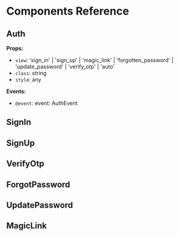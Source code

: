 # Components Reference

## Auth

**Props:**

- `view`: 'sign_in' | 'sign_up' | 'magic_link' | 'forgotten_password' | 'update_password' | 'verify_otp' | 'auto'
- `class`: string
- `style`: any

**Events:**

- `@event`: event: AuthEvent

## SignIn

## SignUp

## VerifyOtp

## ForgotPassword

## UpdatePassword

## MagicLink
